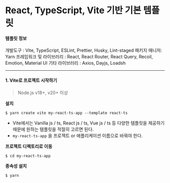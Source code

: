 # React, TypeScript, Vite 기반 기본 템플릿

#### 템플릿 정보

개발도구 : Vite, TypeScript, ESLint, Prettier, Husky, Lint-staged
패키지 매니저: Yarn
프레임워크 및 라이브러리 : React, React Router, React Query, Recoil, Emotion, Material UI
기타 라이브러리 : Axios, Dayjs, Loadsh

---

#### 1. Vite로 프로젝트 시작하기

> Node.js v18+, v20+ 이상

**설치**

```
$ yarn create vite my-react-ts-app --template react-ts
```

-   Vite에서는 Vanilla js / ts, React js / ts, Vue js / ts 등 다양한 템플릿을 제공하기 때문에 원하는 템플릿을 적절히 고르면 된다.
-   `my-react-ts-app` 을 프로젝트 or 애플리케이션 이름으로 바꿔야 한다.

**프로젝트 디렉토리로 이동**

```
$ cd my-react-ts-app
```

**종속성 설치**

```
$ yarn
```

